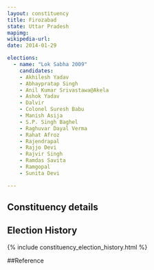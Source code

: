 ```yaml
---
layout: constituency
title: Firozabad
state: Uttar Pradesh
mapimg: 
wikipedia-url: 
date: 2014-01-29

elections: 
  - name: "Lok Sabha 2009"
    candidates: 
    - Akhilesh Yadav 
    - Abhaypratap Singh 
    - Anil Kumar Srivastawa@Akela 
    - Ashok Yadav 
    - Dalvir 
    - Colonel Suresh Babu 
    - Manish Asija 
    - S.P. Singh Baghel 
    - Raghuvar Dayal Verma 
    - Rahat Afroz 
    - Rajendrapal 
    - Rajjo Devi 
    - Rajvir Singh 
    - Ramdas Savita 
    - Ramgopal 
    - Sunita Devi 

---
```

## Constituency details


## Election History
{% include constituency_election_history.html %}

##Reference
